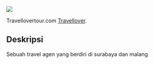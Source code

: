 ![](https://mir-cdn.behance.net/v1/rendition/project_modules/1400/db59a053105913.5927f806e1f03.png)

Travellovertour.com [Travellover](https://travellovertour.com/).

## Deskripsi
Sebuah travel agen yang berdiri di surabaya dan malang 

